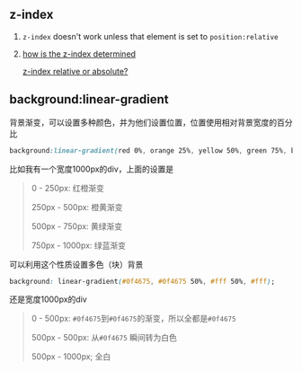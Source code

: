 ## z-index

1. `z-index` doesn't work unless that element is set to `position:relative`

2. [how is the z-index determined]([http://plnkr.co/edit/CCO4W0NS3XTPsVL9Bqgs?p=preview](http://plnkr.co/edit/CCO4W0NS3XTPsVL9Bqgs?p=preview))

   [z-index relative or absolute?](https://stackoverflow.com/questions/7490146/z-index-relative-or-absolute)

## background:linear-gradient

背景渐变，可以设置多种颜色，并为他们设置位置，位置使用相对背景宽度的百分比

```css
background:linear-gradient(red 0%, orange 25%, yellow 50%, green 75%, blue 100%);
```

比如我有一个宽度1000px的div，上面的设置是

> 0 - 250px: 红橙渐变
>
> 250px - 500px: 橙黄渐变
>
> 500px - 750px: 黄绿渐变
>
> 750px - 1000px: 绿蓝渐变

可以利用这个性质设置多色（块）背景

~~~css
background: linear-gradient(#0f4675, #0f4675 50%, #fff 50%, #fff);
~~~

还是宽度1000px的div

> 0 - 500px: `#0f4675`到`#0f4675`的渐变，所以全都是`#0f4675`
>
> 500px - 500px: 从`#0f4675` 瞬间转为白色
>
> 500px - 1000px; 全白

